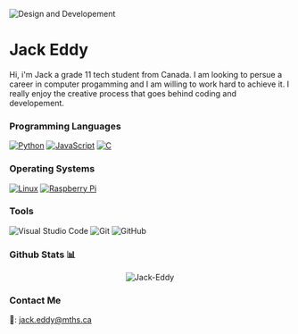 ![Design and Developement](https://www.freewebheaders.com/wp-content/gallery/planets-galaxies/cache/night-planets-header-8854-1024x300.jpg-nggid041397-ngg0dyn-1280x720x100-00f0w010c010r110f110r010t010.jpg)

# Jack Eddy

Hi, i'm Jack a grade 11 tech student from Canada. I am looking to persue a career in computer progamming and I am willing to work hard to achieve it. I really enjoy the creative process that goes behind coding and developement.

### Programming Languages

<a href="https://github.com/search?q=user%3AJack-Eddy+language%3Apython"><img alt="Python" src="https://img.shields.io/badge/Python-14354C.svg?logo=python&logoColor=white"></a>
<a href="https://github.com/search?q=user%3AJack-Eddy+language%3Ajavascript"><img alt="JavaScript" src="https://img.shields.io/badge/JavaScript-F7DF1E.svg?logo=javascript&logoColor=white"></a>
<a href="https://github.com/search?q=user%3AJack-Eddy+language%3Ac"><img alt="C" src="https://custom-icon-badges.herokuapp.com/badge/C-%2300599C.svg?logo=cpp2&logoColor=white"></a>

### Operating Systems

<a href="https://linux.org/"><img src="https://img.shields.io/badge/Linux-FCC624?logo=linux&logoColor=white" alt="Linux"></a>
<a href="https://www.raspberrypi.com/"><img src="https://img.shields.io/badge/-RaspberryPi-C51A4A?logo=Raspberry-Pi&logoColor=white" alt="Raspberry Pi"></a>

### Tools

![Visual Studio Code](https://img.shields.io/badge/Visual%20Studio%20Code-0078d7.svg?style=for-the-badge&logo=visual-studio-code&logoColor=white) 
![Git](https://img.shields.io/badge/git-%23F05033.svg?style=for-the-badge&logo=git&logoColor=white)
![GitHub](https://img.shields.io/badge/github-%23121011.svg?style=for-the-badge&logo=github&logoColor=white)
  
### Github Stats 📊

<p align="center"> <img src="https://github-readme-stats.vercel.app/api?username=Jack-Eddy&show_icons=true&theme=gotham" alt="Jack-Eddy" />
  
### Contact Me
📧: jack.eddy@mths.ca
